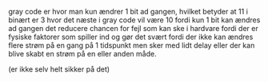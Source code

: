 gray code er hvor man kun ændrer 1 bit ad gangen, hvilket betyder at 11 i binært er 3 hvor det næste i gray code vil være 10 fordi kun 1 bit kan ændres ad gangen
det reducere chancen for fejl som kan ske i hardvare fordi der er fysiske faktorer som spiller ind og gør det svært fordi der ikke kan ændres flere strøm på en gang på 1 tidspunkt men sker med lidt delay eller der kan blive skabt en strøm på en eller anden måde.

(er ikke selv helt sikker på det)